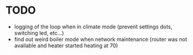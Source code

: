 # TODO
- logging of the loop when in climate mode (prevent settings dots, switching led, etc...)
- find out weird boiler mode when network maintenance (router was not available and heater started heating at 70)
